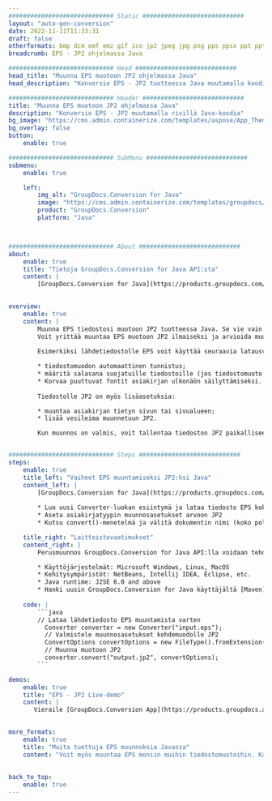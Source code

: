 ```yaml
---
############################# Static ############################
layout: "auto-gen-conversion"
date: 2022-11-11T11:33:31
draft: false
otherformats: bmp dcm emf emz gif ico jp2 jpeg jpg png pps ppsx ppt pptx psb psd svg svgz tga tif tiff webp wmf wmz
breadcrumb: EPS - JP2 ohjelmassa Java

############################# Head ############################
head_title: "Muunna EPS muotoon JP2 ohjelmassa Java"
head_description: "Konversio EPS - JP2 tuotteessa Java muutamalla koodirivillä. Muunna yli 160 tiedostomuotoa GroupDocs-asiakirjan muunnossovellusliittymällä Java"

############################# Header ############################
title: "Muunna EPS muotoon JP2 ohjelmassa Java"
description: "Konversio EPS - JP2 muutamalla rivillä Java-koodia"
bg_image: "https://cms.admin.containerize.com/templates/aspose/App_Themes/V3/images/bg/header1.png"
bg_overlay: false
button:
    enable: true

############################# SubMenu ############################
submenu:
    enable: true

    left:
        img_alt: "GroupDocs.Conversion for Java"
        image: "https://cms.admin.containerize.com/templates/groupdocs/images/product-logos/90x90-noborder/groupdocs-conversion-java.png"
        product: "GroupDocs.Conversion"
        platform: "Java"



############################# About ############################
about:
    enable: true
    title: "Tietoja GroupDocs.Conversion for Java API:sta"
    content: |
        [GroupDocs.Conversion for Java](https://products.groupdocs.com/conversion/java/) on edistynyt tiedostomuotojen muunnossovellusliittymä, joka muuntaa suosittuja kuva- ja asiakirjamuotoja, kuten Microsoft Office, OpenDocument, PDF, HTML, sähköposti, CAD. ja paljon muuta vain muutamalla koodirivillä. Alkuperäinen API tunnistaa automaattisesti alkuperäisten asiakirjojen muodot ja tarjoaa monia vaihtoehtoja muunnettujen asiakirjojen mukauttamiseen. Asiakirjasta tiedon poimimisen lisäksi se tukee oletusarvoisesti muunnostulosten välimuistia paikalliselle levylle. Kaiken tyyppistä välimuistia voidaan kuitenkin tukea ottamalla käyttöön sopivat rajapinnat - Amazon S3, Dropbox, Google Drive, Windows Azure, Reddis tai muut.
    

overview:
    enable: true
    content: |
        Muunna EPS tiedostosi muotoon JP2 tuotteessa Java. Se vie vain muutaman rivin Java-koodia millä tahansa valitsemallasi alustalla, kuten Windows, Linux tai macOS.
        Voit yrittää muuntaa EPS muotoon JP2 ilmaiseksi ja arvioida muunnostulosten laatua. Yksinkertaisten tiedostomuunnoskomentosarjojen lisäksi voit kokeilla kehittyneempiä vaihtoehtoja lähdetiedoston EPS lataamiseen ja JP2-tulosteen tallentamiseen. 
        
        Esimerkiksi lähdetiedostolle EPS voit käyttää seuraavia latausvaihtoehtoja:

        * tiedostomuodon automaattinen tunnistus;
        * määritä salasana suojatuille tiedostoille (jos tiedostomuoto tukee sitä);
        * Korvaa puuttuvat fontit asiakirjan ulkonäön säilyttämiseksi.
        
        Tiedostolle JP2 on myös lisäasetuksia:

        * muuntaa asiakirjan tietyn sivun tai sivualueen;
        * lisää vesileima muunnetuun JP2.

        Kun muunnos on valmis, voit tallentaa tiedoston JP2 paikalliseen tiedostopolkuun tai mihin tahansa kolmannen osapuolen tallennustilaan, kuten FTP, Amazon S3, Google Drive, Dropbox jne. Huomaa - muuntaaksesi EPS osoitteeseen JP2, sinun ei tarvitse asentaa lisäohjelmistoja, kuten MS Officea, Open Officea, Adobe Acrobat Readeria jne.


############################# Steps ############################
steps:
    enable: true
    title_left: "Vaiheet EPS muuntamiseksi JP2:ksi Java"
    content_left: |
        [GroupDocs.Conversion for Java](https://products.groupdocs.com/conversion/java/) antaa kehittäjille mahdollisuuden muuntaa EPS-tiedoston helposti muotoon JP2 muutamalla koodirivillä.
        
        * Luo uusi Converter-luokan esiintymä ja lataa tiedosto EPS koko polulla
        * Aseta asiakirjatyypin muunnosasetukset arvoon JP2
        * Kutsu convert()-menetelmä ja välitä dokumentin nimi (koko polku) ja muoto (JP2) parametriksi

    title_right: "Laitteistovaatimukset"
    content_right: |
        Perusmuunnos GroupDocs.Conversion for Java API:lla voidaan tehdä muutamalla koodirivillä. API-liittymiämme tuetaan kaikilla tärkeimmillä alustoilla ja käyttöjärjestelmillä. Ennen kuin suoritat alla olevan koodin, varmista, että järjestelmääsi on asennettu seuraavat edellytykset.

        * Käyttöjärjestelmät: Microsoft Windows, Linux, MacOS
        * Kehitysympäristöt: NetBeans, Intellij IDEA, Eclipse, etc.
        * Java runtime: J2SE 6.0 and above
        * Hanki uusin GroupDocs.Conversion for Java käyttäjältä [Maven](https://repository.groupdocs.com/webapp/#/artifacts/browse/tree/General/repo/com/groupdocs/groupdocs-conversion)
         
    code: |
        ```java    
        // Lataa lähdetiedosto EPS muuntamista varten
          Converter converter = new Converter("input.eps");
          // Valmistele muunnosasetukset kohdemuodolle JP2
          ConvertOptions convertOptions = new FileType().fromExtension("jp2").getConvertOptions();
          // Muunna muotoon JP2
          converter.convert("output.jp2", convertOptions);
        ```

demos:
    enable: true
    title: "EPS - JP2 Live-demo"
    content: |
       Vieraile [GroupDocs.Conversion App](https://products.groupdocs.app/conversion/family) -verkkosivustollamme ja kokeile konversiota EPS to JP2 nyt. Ilmaisella demolla on seuraavat edut
          

more_formats:
    enable: true
    title: "Muita tuettuja EPS muunnoksia Javassa"
    content: "Voit myös muuntaa EPS moniin muihin tiedostomuotoihin. Katso alla oleva luettelo."
       
       
back_to_top:
    enable: true
---
```

